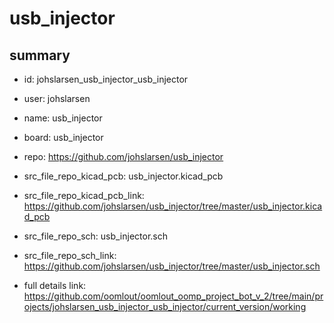 # usb_injector
 
## summary 
* id: johslarsen_usb_injector_usb_injector
* user: johslarsen
* name: usb_injector
* board: usb_injector
* repo: https://github.com/johslarsen/usb_injector
* src_file_repo_kicad_pcb: usb_injector.kicad_pcb
* src_file_repo_kicad_pcb_link: https://github.com/johslarsen/usb_injector/tree/master/usb_injector.kicad_pcb


* src_file_repo_sch: usb_injector.sch
* src_file_repo_sch_link: https://github.com/johslarsen/usb_injector/tree/master/usb_injector.sch
* full details link: https://github.com/oomlout/oomlout_oomp_project_bot_v_2/tree/main/projects/johslarsen_usb_injector_usb_injector/current_version/working  







